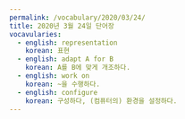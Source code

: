 ```yaml
---
permalink: /vocabulary/2020/03/24/
title: 2020년 3월 24일 단어장
vocavularies:
  - english: representation
    korean: 표현
  - english: adapt A for B
    korean: A를 B에 맞게 개조하다.
  - english: work on
    korean: ~을 수행하다.
  - english: configure
    korean: 구성하다, (컴퓨터의) 환경을 설정하다.
---
```

